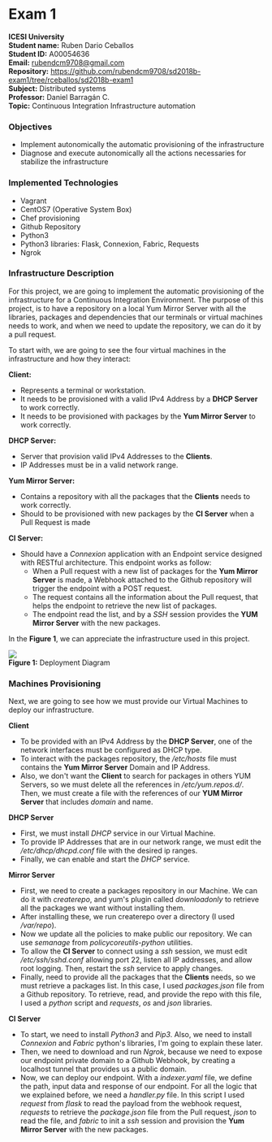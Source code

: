 # Exam 1
**ICESI University**  
**Student name:**  Ruben Dario Ceballos  
**Student ID:** A00054636  
**Email:** rubendcm9708@gmail.com  
**Repository:** https://github.com/rubendcm9708/sd2018b-exam1/tree/rceballos/sd2018b-exam1  
**Subject:** Distributed systems    
**Professor:** Daniel Barragán C.  
**Topic:** Continuous Integration Infrastructure automation  


### Objectives
* Implement autonomically the automatic provisioning of the infrastructure  
* Diagnose and execute autonomically all the actions necessaries for stabilize the infrastructure  

### Implemented Technologies
* Vagrant  
* CentOS7 (Operative System Box)  
* Chef provisioning
* Github Repository
* Python3  
* Python3 libraries: Flask, Connexion, Fabric, Requests  
* Ngrok  

### Infrastructure Description  
For this project, we are going to implement the automatic provisioning of the infrastructure for a Continuous Integration Environment. The purpose of this project, is to have a repository on a local Yum Mirror Server with all the libraries, packages and dependencies that our terminals or virtual machines needs to work, and when we need to update the repository, we can do it by a pull request.

To start with, we are going to see the four virtual machines in the infrastructure and how they interact:  

**Client:**  

* Represents a terminal or workstation.  
* It needs to be provisioned with a valid IPv4 Address by a **DHCP Server** to work correctly.  
* It needs to be provisioned with packages by the **Yum Mirror Server** to work correctly.  

**DHCP Server:**    

* Server that provision valid IPv4 Addresses to the **Clients**.  
* IP Addresses must be in a valid network range.  

**Yum Mirror Server:**  

* Contains a repository with all the packages that the **Clients** needs to work correctly.  
* Should to be provisioned with new packages by the **CI Server** when a Pull Request is made   

**CI Server:**  

* Should have a *Connexion* application with an Endpoint service designed with RESTful architecture. This endpoint works as follow:
  * When a Pull request with a new list of packages for the **Yum Mirror Server** is made, a Webhook attached to the Github repository will trigger the endpoint with a POST request.
  * The request contains all the information about the Pull request, that helps the endpoint to retrieve the new list of packages.
  * The endpoint read the list, and by a *SSH* session provides the **YUM Mirror Server** with the new packages.

In the **Figure 1**, we can appreciate the infrastructure used in this project.  

![][1]  
**Figure 1:** Deployment Diagram

### Machines Provisioning ###  
Next, we are going to see how we must provide our Virtual Machines to deploy our infrastructure.

**Client**  
 * To be provided with an IPv4 Address by the **DHCP Server**, one of the network interfaces must be configured as DHCP type.
 * To interact with the packages repository, the */etc/hosts* file must contains the **Yum Mirror Server** Domain and IP Address.  
 * Also, we don't want the **Client** to search for packages in others YUM Servers, so we must delete all the references in */etc/yum.repos.d/*. Then, we must create a file with the references of our **YUM Mirror Server** that includes *domain* and name.

**DHCP Server**  
 * First, we must install *DHCP* service in our Virtual Machine.
 * To provide IP Addresses that are in our network range, we must edit the */etc/dhcp/dhcpd.conf* file with the desired ip ranges.
 * Finally, we can enable and start the *DHCP* service.  

**Mirror Server**  
 * First, we need to create a packages repository in our Machine. We can do it with *createrepo*, and yum's plugin called *downloadonly* to retrieve all the packages we want without installing them.
 * After installing these, we run createrepo over a directory (I used */var/repo*).
 * Now we update all the policies to make public our repository. We can use *semanage* from *policycoreutils-python* utilities.
 * To allow the **CI Server** to connect using a *ssh* session, we must edit */etc/ssh/sshd.conf* allowing port 22, listen all IP addresses, and allow root logging. Then, restart the *ssh* service to apply changes.
 * Finally, need to provide all the packages that the **Clients** needs, so we must retrieve a packages list. In this case, I used *packages.json* file from a Github repository. To retrieve, read, and provide the repo with this file, I used a *python* script and *requests*, *os* and *json* libraries.  

**CI Server**  
 * To start, we need to install *Python3* and *Pip3*. Also, we need to install *Connexion* and *Fabric* python's libraries, I'm going to explain these later.
 * Then, we need to download and run *Ngrok*, because we need to expose our endpoint private domain to a Github Webhook, by creating a localhost tunnel that provides us a public domain.  
 * Now, we can deploy our endpoint. With a *indexer.yaml* file, we define the path, input data and response of our endpoint. For all the logic that we explained before, we need a *handler.py* file. In this script I used *request* from *flask*  to read the payload from the webhook request, *requests* to retrieve the *package.json* file from the Pull request, *json* to read the file, and *fabric* to init a *ssh* session and provision the **Yum Mirror Server** with the new packages.

 
[1]: images/01_diagrama_despliegue.png
